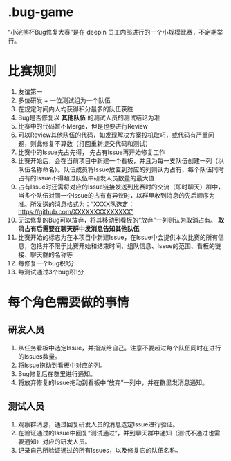 # .bug-game
“小浣熊杯Bug修复大赛”是在 deepin 员工内部进行的一个小规模比赛，不定期举行。

# 比赛规则
1. 友谊第一
2. 多位研发 + 一位测试组为一个队伍
3. 在规定时间内人均获得积分最多的队伍获胜
4. Bug是否修复以 __其他队伍__ 的测试人员的测试结论为准
5. 比赛中的代码暂不Merge，但是也要进行Review
6. 可以Review其他队伍的代码，如发现解决方案投机取巧，或代码有严重问题，则此修复不算数（打回重新提交代码和测试）
7. 比赛中的Issue先占先得， 先占有Issue再开始修复工作
8. 比赛开始后，会在当前项目中新建一个看板，并且为每一支队伍创建一列（以队伍名称命名）。队伍成员将Issue放置到对应的列则认为占有，每个队伍同时占有的Issue不得超过队伍中研发人员数量的最大值
9. 占有Issue时还需将对应的Issue链接发送到比赛时的交流（即时聊天）群中，当多个队伍对同一个Issue的占有有异议时，以群里收到消息的先后顺序为准。所发送的消息格式为：“XXXX队选定：https://github.com/XXXXXXXXXXXXXX”
10. 无法修复的Bug可以放弃，将其移动到看板的“放弃”一列则认为取消占有。 __取消占有后需要在聊天群中发消息告知其他队伍__
11. 比赛开始的标志为在本项目中新建Issue，在Issue中会提供本次比赛的所有信息，包括并不限于比赛开始和结束时间、组队信息、Issue的范围、看板的链接、聊天群的名称等
12. 每修复一个bug积1分
13. 每测试通过3个bug积1分

# 每个角色需要做的事情

## 研发人员

1. 从任务看板中选定Issue，并指派给自己。注意不要超过每个队伍同时在进行的Issues数量。
2. 将Issue拖动到看板中对应的列。
3. Bug修复后在群里进行通知。
4. 将放弃修复的Issue拖动到看板中“放弃”一列中，并在群里发消息通知。

## 测试人员

1. 观察群消息，通过回复研发人员的消息选定Issue进行验证。
2. 在验证通过的Issue中回复“测试通过”，并到聊天群中通知（测试不通过也需要通知）对应的研发人员。
3. 记录自己所验证通过的所有Issues，以及修复它的队伍名称。
